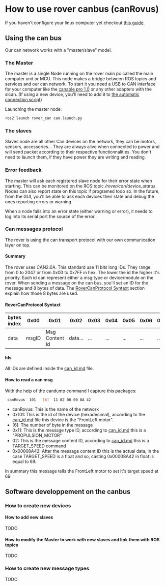 # How to use rover canbus (canRovus)

If you haven't configure your linux computer yet checkout [this guide](can_setup.md).

## Using the can bus

Our can network works with a "master/slave" model.

### The Master

The master is a single Node running on the rover main pc called the main computer unit or MCU. This node makes a bridge between ROS topics and services and our can network. To start it you need a USB to CAN interface for your computer like the [canable pro 1.0](https://canable.io/) or any other adapters with the slcan. (If using a new device, you'll need to add it to [the automatic connection script](../../rover_can/scripts/can_configuration/90-usb-slcan.rules))

Launching the master node:

```bash
ros2 launch rover_can can.launch.py
```

### The slaves

Slaves node are all other Can devices on the network, they can be motors, sensors, accessories... They are always alive when connected to power and will send packet according to their respective functionnalities. You don't need to launch them, if they have power they are writing and reading.

### Error feedback

The master will ask each registered slave node for their error state when starting. This can be monitored on the ROS topic */rover/can/device_status*. Nodes can also report state on this topic if programed todo so. In the future, from the GUI, you'll be able to ask each devices their state and debug the ones reporting errors or warning.

When a node falls into an error state (either warning or error), it needs to log into its serial port the source of the error.

### Can messages protocol

The rover is using the can transport protocol with our own communication layer on top.

#### Summary

The rover uses CAN2.0A. This standard use 11 bits long IDs. They range from 0 to 2047 or from 0x00 to 0x7FF in hex. The lower the id the higher it's priority. Each id can represent either a msg type or device/module on the rover. When sending a message on the can bus, you'll set an ID for the message and 8 bytes of data. The [RoverCanProtocol Syntaxt](#rovercanprotocol-syntaxt) section explain how those 8 bytes are used.

#### RoverCanProtocol Syntaxt

| bytes index | 0x00  | 0x01           | 0x02    | 0x03 | 0x04 | 0x05 | 0x06 | 0x07 |
|-------------|-------|----------------|---------|------|------|------|------|------|
| data        | msgID | Msg Content Id | data... | ...  | ...  | ...  | ...  | ...  |

#### Ids

All IDs are defined inside the [can_id.md](can_id.md) file.

#### How to read a can msg

With the help of the candump command I capture this packages:

```bash
 canRovus  101   [6]  11 02 00 00 8A 42
```

- canRovus: This is the name of the network
- 0x101: This is the id of the device (hexadecimal), according to the [can_id.md](can_id.md) file this device is the "FrontLeft motor".
- [6]: The number of byte in the message
- 0x11: This is the message type ID, according to [can_id.md](can_id.md) this is a "PROPULSION_MOTOR"
- 02: This is the message content ID, according to [can_id.md](can_id.md) this is a TARGET_SPEED command
- 0x00008A42: After the message content ID this is the actual data, in the case TARGET_SPEED is a float and so, casting 0x00008A42 in float is equal to 69.

In summary this message tells the FrontLeft motor to set it's target speed at 69

## Software developpement on the canbus

### How to create new devices

#### How to add new slaves

TODO

#### How to modify the Master to work with new slaves and link them with ROS topics

TODO

### How to create new message types

TODO
